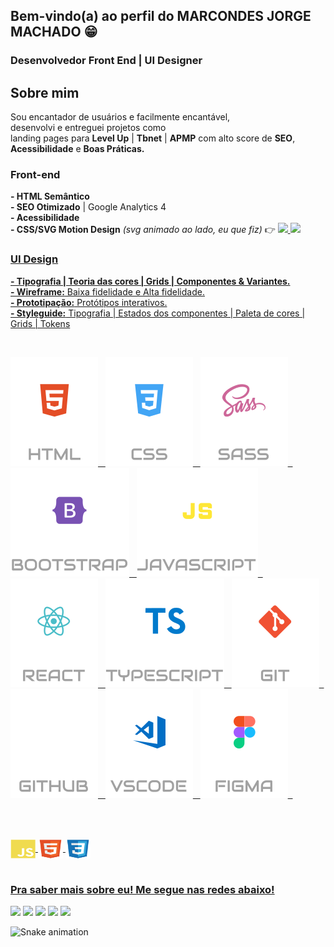 ## Bem-vindo(a) ao perfil do MARCONDES JORGE MACHADO 😁
### <b>Desenvolvedor Front End</b> | <b>UI Designer</b>
 <div>

  ## <b>Sobre mim</b>
Sou encantador de usuários e facilmente encantável, <br />
desenvolvi e entreguei projetos como <br />
landing pages para <b>Level Up</b> | <b>Tbnet</b> | <b>APMP</b> com alto score de <b>SEO</b>, <b>Acessibilidade</b> e <b>Boas Práticas.</b>
### <b>Front-end</b>
 <b>- HTML Semântico</b> <br />
 <b>- SEO Otimizado</b> | Google Analytics 4 <br />
 <b>- Acessibilidade</b> <br />
 <b>- CSS/SVG Motion Design</b> _(svg animado ao lado, eu que fiz)_ 👉
   <a href="https://github.com/marcondesjm">
   <img height="180em" src="https://github-readme-stats.vercel.app/api?username=marcondesjm&show_icons=true&theme=tokyonight&include_all_commits=true&count_private=true"/>
   <img height="180em" src="https://github-readme-stats.vercel.app/api/top-langs/?username=marcondesjm&layout=compact&langs_count=6&theme=tokyonight"/>
### <b>UI Design</b>
 <b>- Tipografia | Teoria das cores | Grids | Componentes & Variantes.</b> <br />
 <b>- Wireframe:</b> Baixa fidelidade e Alta fidelidade. <br />
 <b>- Prototipação:</b> Protótipos interativos. <br />
 <b>- Styleguide:</b> Tipografia | Estados dos componentes | Paleta de cores | Grids | Tokens <br />
</div>

<div style="display: inline_block; text-decoration: none; margin-bottom: 30px"><br>
  
  ![HTML](./img/html.svg) &nbsp;
  ![CSS](./img/css.svg) &nbsp;
  ![SASS](./img/sass.svg) &nbsp;
  ![Bootstrap](./img/bootstrap.svg) &nbsp;
  ![JS](./img/js.svg) &nbsp;
  ![JS](./img/react.svg) &nbsp;
  ![JS](./img/ts.svg) &nbsp;
  ![Git](./img/git.svg) &nbsp;
  ![Github](./img/github.svg) &nbsp;
  ![VSCode](./img/vscode.svg) &nbsp;
  ![Figma](./img/figma.svg) &nbsp;

</div>
<br />

<div>
<div style="display: inline_block"><br>
  <img align="center" alt="Js" height="30" width="40" src="https://raw.githubusercontent.com/devicons/devicon/master/icons/javascript/javascript-plain.svg">
  <img align="center" alt="HTML" height="30" width="40" src="https://raw.githubusercontent.com/devicons/devicon/master/icons/html5/html5-original.svg">
  <img align="center" alt="CSS" height="30" width="40" src="https://raw.githubusercontent.com/devicons/devicon/master/icons/css3/css3-original.svg">
</div>
 
 <br>
 
  ### Pra saber mais sobre eu!  Me segue nas redes abaixo!
 
<div> 
  <a href="https://www.youtube.com/marcondesjm" target="_blank"><img src="https://img.shields.io/badge/YouTube-FF0000?style=for-the-badge&logo=youtube&logoColor=white" target="_blank"></a>
  <a href="https://instagram.com/marcondesjm" target="_blank"><img src="https://img.shields.io/badge/-Instagram-%23E4405F?style=for-the-badge&logo=instagram&logoColor=white" target="_blank"></a>
 <a href="https://discord.gg/5DVhGKVf4h" target="_blank"><img src="https://img.shields.io/badge/Discord-7289DA?style=for-the-badge&logo=discord&logoColor=white" target="_blank"></a> 
  <a href = "mailto:marcondes.machado.ti@gmail.com"><img src="https://img.shields.io/badge/-Gmail-%23333?style=for-the-badge&logo=gmail&logoColor=white" target="_blank"></a>
  <a href="https://www.linkedin.com/in/marcondesjm" target="_blank"><img src="https://img.shields.io/badge/-LinkedIn-%230077B5?style=for-the-badge&logo=linkedin&logoColor=white" target="_blank"></a> 
 
 ![Snake animation](https://github.com/devemdobro/devemdobro/blob/output/github-contribution-grid-snake.svg)
</div>
